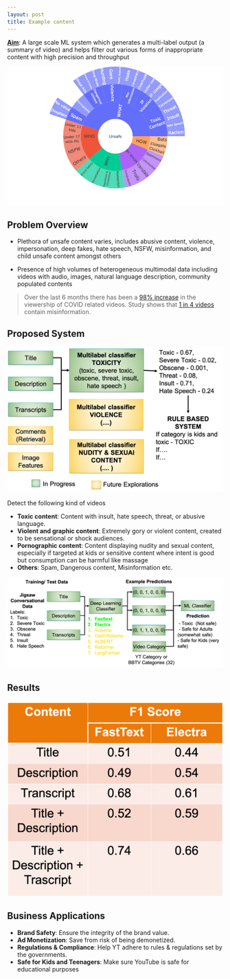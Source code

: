 ```yaml
---
layout: post
title: Example content
---
```



<div class="message">
<b><u>Aim</u></b>: A large scale ML system which generates a multi-label output (a summary of video) and helps filter out various forms of inappropriate content with high precision and throughput
</div>

![placeholder](../images/what_is_unsafe.png "What is Unsafe")

## Problem Overview

- Plethora of unsafe content varies, includes abusive content, violence, impersonation, deep fakes, hate speech, NSFW, misinformation, and child unsafe content amongst others

- Presence of high volumes of heterogeneous multimodal data including videos with audio, images, natural language description, community populated contents 

> Over the last 6 months there has been a <a href="https://www.business-standard.com/article/technology/youtube-sees-surge-in-subscriber-base-views-due-to-covid-19-lockdown-120042100710_1.html">98% increase</a> in the viewership of COVID related videos. Study shows that <a href="https://www.sciencedaily.com/releases/2020/05/200513200408.htm">1 in 4 videos</a> contain misinformation.

## Proposed System

![placeholder](../images/proposed_system.png "Proposed System")

Detect the following kind of videos

- **Toxic content**: Content with insult, hate speech, threat, or abusive language.
- **Violent and graphic content**: Extremely gory or violent content, created to be sensational or shock audiences. 
- **Pornographic content**: Content displaying nudity and sexual content, especially if targeted at kids or sensitive content where intent is good but consumption can be harmful like massage
- **Others**: Spam, Dangerous content, Misinformation etc. 

![placeholder](../images/detailed_system.png "Detailed System")

## Results

![placeholder](../images/results.png "Detailed System")

## Business Applications

- **Brand Safety**: Ensure the integrity of the brand value. 
- **Ad Monetization**: Save from  risk of being demonetized. 
- **Regulations & Compliance**: Help YT adhere to rules & regulations set by the governments.
- **Safe for Kids and Teenagers**: Make sure YouTube is safe for educational purposes

